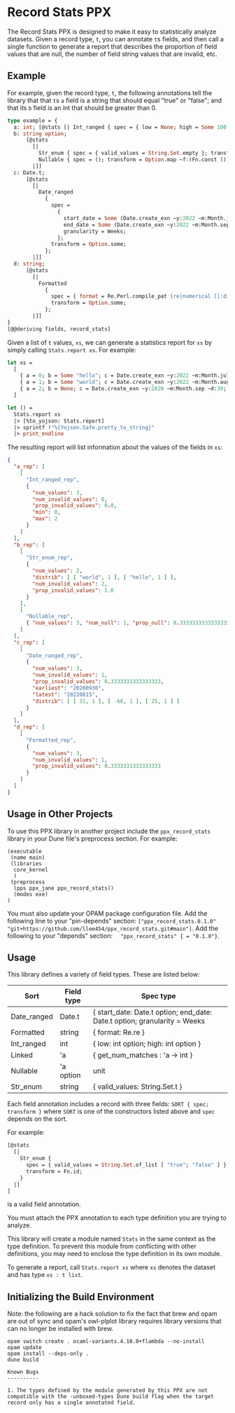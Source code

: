 Record Stats PPX
================

The Record Stats PPX is designed to make it easy to statistically analyze datasets. Given a record type, `t`, you can annotate `t`s fields, and then call a single function to generate a report that describes the proportion of field values that are null, the number of field string values that are invalid, etc.

Example
-------

For example, given the record type, `t`, the following annotations tell the library that that `t`s `a` field is a string that should equal "true" or "false"; and that its `b` field is an int that should be greater than 0.

```ocaml
type example = {
  a: int; [@stats [| Int_ranged { spec = { low = None; high = Some 100 }; transform = Option.some } |]]
  b: string option;
      [@stats
        [|
          Str_enum { spec = { valid_values = String.Set.empty }; transform = Fn.id };
          Nullable { spec = (); transform = Option.map ~f:(Fn.const ()) };
        |]]
  c: Date.t;
      [@stats
        [|
          Date_ranged
            {
              spec =
                {
                  start_date = Some (Date.create_exn ~y:2022 ~m:Month.jan ~d:10);
                  end_date = Some (Date.create_exn ~y:2022 ~m:Month.sep ~d:20);
                  granularity = Weeks;
                };
              transform = Option.some;
            };
        |]]
  d: string;
      [@stats
        [|
          Formatted
            {
              spec = { format = Re.Perl.compile_pat {re|numerical [[:digit:]]{5}|re} };
              transform = Option.some;
            };
        |]]
}
[@@deriving fields, record_stats]
```

Given a list of `t` values, `xs`, we can generate a statistics report for `xs` by simply calling `Stats.report xs`. For example:

```ocaml
let xs =
  [
    { a = 0; b = Some "hello"; c = Date.create_exn ~y:2022 ~m:Month.jul ~d:5; d = "numerical 12345" };
    { a = 1; b = Some "world"; c = Date.create_exn ~y:2022 ~m:Month.aug ~d:15; d = "numerical 67890" };
    { a = 2; b = None; c = Date.create_exn ~y:2020 ~m:Month.sep ~d:30; d = "number" };
  ]

let () =
  Stats.report xs
  |> [%to_yojson: Stats.report]
  |> sprintf !"%{Yojson.Safe.pretty_to_string}"
  |> print_endline
```

The resulting report will list information about the values of the fields in `xs`:

```json
{
  "a_rep": [
    [
      "Int_ranged_rep",
      {
        "num_values": 3,
        "num_invalid_values": 0,
        "prop_invalid_values": 0.0,
        "min": 0,
        "max": 2
      }
    ]
  ],
  "b_rep": [
    [
      "Str_enum_rep",
      {
        "num_values": 2,
        "distrib": [ [ "world", 1 ], [ "hello", 1 ] ],
        "num_invalid_values": 2,
        "prop_invalid_values": 1.0
      }
    ],
    [
      "Nullable_rep",
      { "num_values": 3, "num_null": 1, "prop_null": 0.3333333333333333 }
    ]
  ],
  "c_rep": [
    [
      "Date_ranged_rep",
      {
        "num_values": 3,
        "num_invalid_values": 1,
        "prop_invalid_values": 0.3333333333333333,
        "earliest": "20200930",
        "latest": "20220815",
        "distrib": [ [ 31, 1 ], [ -66, 1 ], [ 25, 1 ] ]
      }
    ]
  ],
  "d_rep": [
    [
      "Formatted_rep",
      {
        "num_values": 3,
        "num_invalid_values": 1,
        "prop_invalid_values": 0.3333333333333333
      }
    ]
  ]
}
```

Usage in Other Projects
-----------------------

To use this PPX library in another project include the `ppx_record_stats` library in your Dune file's preprocess section. For example:

```
(executable
 (name main)
 (libraries
  core_kernel
  )
 (preprocess
  (pps ppx_jane ppx_record_stats))
  (modes exe)
)
```

You must also update your OPAM package configuration file. Add the following line to your "pin-depends" section: `["ppx_record_stats.0.1.0" "git+https://github.com/llee454/ppx_record_stats.git#main"]`. Add the following to your "depends" section: `  "ppx_record_stats" { = "0.1.0"}`.

Usage
-----

This library defines a variety of field types. These are listed below:

| Sort        | Field type | Spec type |
| ----------- | ---------- | --------- |
| Date_ranged | Date.t     | { start_date: Date.t option; end_date: Date.t option; granularity = Weeks|Months|Years } |
| Formatted   | string     | { format: Re.re } |
| Int_ranged  | int        | { low: int option; high: int option } |
| Linked      | 'a         | { get_num_matches : 'a -> int } |
| Nullable    | 'a option  | unit |
| Str_enum    | string     | { valid_values: String.Set.t } |

Each field annotation includes a record with three fields: `SORT { spec; transform }` where `SORT` is one of the constructors listed above and `spec` depends on the sort.

For example:

```ocaml
[@stats
  [|
    Str_enum {
      spec = { valid_values = String.Set.of_list [ "true"; "false" ] };
      transform = Fn.id;
    }
  |]
]
```

is a valid field annotation.

You must attach the PPX annotation to each type definition you are trying to analyze.

This library will create a module named `Stats` in the same context as the type definition. To prevent this module from conflicting with other definitions, you may need to enclose the type definition in its own module.

To generate a report, call `Stats.report xs` where `xs` denotes the dataset and has type `xs : t list`.


Initializing the Build Environment
----------------------------------

Note: the following are a hack solution to fix the fact that brew and opam are
out of sync and opam's owl-plplot library requires library versions that can no
longer be installed with brew.

```
opam switch create . ocaml-variants.4.10.0+flambda --no-install
opam update
opam install --deps-only .
dune build

Known Bugs
----------

1. The types defined by the module generated by this PPX are not compatible with the -unboxed-types Dune build flag when the target record only has a single annotated field.